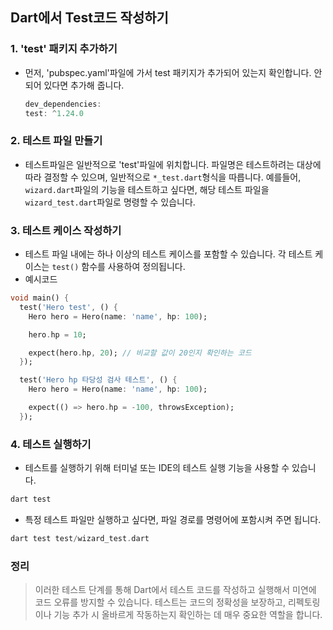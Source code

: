 ## Dart에서 Test코드 작성하기

### 1. 'test' 패키지 추가하기
- 먼저, 'pubspec.yaml'파일에 가서 test 패키지가 추가되어 있는지 확인합니다. 안되어 있다면 추가해 줍니다.
  ```dart
  dev_dependencies:
  test: ^1.24.0
  ```
### 2. 테스트 파일 만들기
- 테스트파일은 일반적으로 'test'파일에 위치합니다. 파일명은 테스트하려는 대상에 따라 결정할 수 있으며, 일반적으로 `*_test.dart`형식을 따릅니다. 예를들어, `wizard.dart`파일의 기능을 테스트하고 싶다면, 해당 테스트 파일을 `wizard_test.dart`파일로 명령할 수 있습니다.

### 3. 테스트 케이스 작성하기
- 테스트 파일 내에는 하나 이상의 테스트 케이스를 포함할 수 있습니다. 각 테스트 케이스는 `test()` 함수를 사용하여 정의됩니다.
- 예시코드
```dart
void main() {
  test('Hero test', () {
    Hero hero = Hero(name: 'name', hp: 100);

    hero.hp = 10; 

    expect(hero.hp, 20); // 비교할 값이 20인지 확인하는 코드
  });

  test('Hero hp 타당성 검사 테스트', () {
    Hero hero = Hero(name: 'name', hp: 100);

    expect(() => hero.hp = -100, throwsException);
  });
```

### 4. 테스트 실행하기
- 테스트를 실행하기 위해 터미널 또는 IDE의 테스트 실행 기능을 사용할 수 있습니다.
```dart
dart test
```
- 특정 테스트 파일만 실행하고 싶다면, 파일 경로를 명령어에 포함시켜 주면 됩니다.
```dart
dart test test/wizard_test.dart
```

### 정리
>이러한 테스트 단계를 통해 Dart에서 테스트 코드를 작성하고 실행해서 미연에 코드 오류를 방지할 수 있습니다. 테스트는 코드의 정확성을 보장하고, 리펙토링이나 기능 추가 시 올바르게 작동하는지 확인하는 데 매우 중요한 역할을 합니다.


